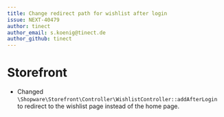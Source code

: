 ```yaml
---
title: Change redirect path for wishlist after login
issue: NEXT-40479
author: tinect
author_email: s.koenig@tinect.de
author_github: tinect
---
```

# Storefront
* Changed `\Shopware\Storefront\Controller\WishlistController::addAfterLogin` to redirect to the wishlist page instead of the home page.

